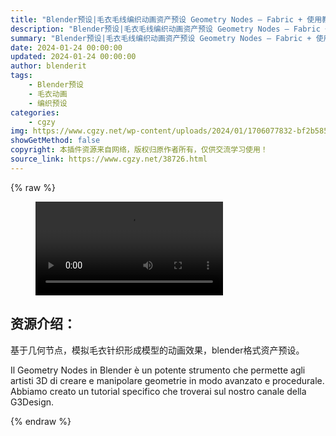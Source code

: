 ```yaml
---
title: "Blender预设|毛衣毛线编织动画资产预设 Geometry Nodes – Fabric + 使用教程"
description: "Blender预设|毛衣毛线编织动画资产预设 Geometry Nodes – Fabric + 使用教程"
summary: "Blender预设|毛衣毛线编织动画资产预设 Geometry Nodes – Fabric + 使用教程"
date: 2024-01-24 00:00:00
updated: 2024-01-24 00:00:00
author: blenderit
tags: 
    - Blender预设
    - 毛衣动画
    - 编织预设
categories:
    - cgzy
img: https://www.cgzy.net/wp-content/uploads/2024/01/1706077832-bf2b585aaeb7a04.webp
showGetMethod: false
copyright: 本插件资源来自网络，版权归原作者所有，仅供交流学习使用！
source_link: https://www.cgzy.net/38726.html
---
```


{% raw %}
<figure class="wp-block-video aligncenter"><video controls src="http://cloud.video.taobao.com/play/u/null/p/1/e/6/t/1/448082847054.mp4"></video></figure><div class="wp-block-pandastudio-title"><div class="title_style_01"><h2 id="h2-0">资源介绍：</h2></div></div><p class="is-style-text-indent-2em">基于几何节点，模拟毛衣针织形成模型的动画效果，blender格式资产预设。</p><p>Il Geometry Nodes in Blender è un potente strumento che permette agli artisti 3D di creare e manipolare geometrie in modo avanzato e procedurale. Abbiamo creato un tutorial specifico che troverai sul nostro canale della G3Design.</p>
<div style="display: none">cgzy</div>
{% endraw %}